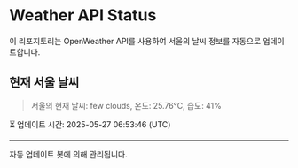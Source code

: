 
# Weather API Status

이 리포지토리는 OpenWeather API를 사용하여 서울의 날씨 정보를 자동으로 업데이트합니다.

## 현재 서울 날씨
> 서울의 현재 날씨: few clouds, 온도: 25.76°C, 습도: 41%

⏳ 업데이트 시간: 2025-05-27 06:53:46 (UTC)

---
자동 업데이트 봇에 의해 관리됩니다.
